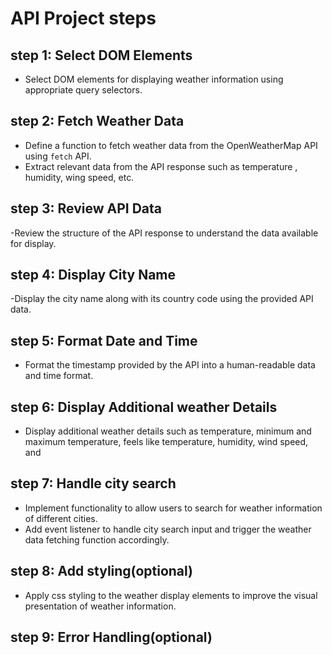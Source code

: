 # API Project steps

## step 1: Select DOM Elements
- Select DOM elements for displaying weather information using appropriate query selectors.

## step 2: Fetch Weather Data
- Define a function to fetch weather data from the OpenWeatherMap API using `fetch` API.
- Extract relevant data from the API response such as temperature , humidity, wing speed, etc.

## step 3: Review API Data
-Review the structure of the API response to understand the data available for display.

## step 4: Display City Name
-Display the city name along with its country code using the provided API data.

## step 5: Format Date and Time
- Format the timestamp provided by the API into a human-readable data and time format.

## step 6: Display Additional weather Details
- Display additional weather details such as temperature, minimum and maximum temperature, feels like temperature, humidity, wind speed, and

## step 7: Handle city search
- Implement functionality to allow users to search for weather information of different cities.
- Add event listener to handle city search input and trigger the weather data fetching function accordingly.

## step 8: Add styling(optional)
- Apply css styling to the weather display elements to improve the visual presentation of weather information.

## step 9: Error Handling(optional)